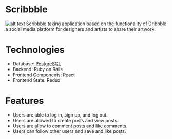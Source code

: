 # Scribbble
![alt text](https://github.com/LamVu1/Sribbble-Clone-App/blob/master/app/assets/images/Peek%202019-10-08%2016-15.gif)
Scribbble taking application based on the functionality of Dribbble a social media platform for designers and artists to share their artwork.

# Technologies
- Database: [PostgreSQL](https://www.postgresql.org/)
- Backend: Ruby on Rails
- Frontend Components: React
- Frontend State: Redux

# Features
- Users are able to log in, sign up, and log out.
- Users are allowed to create posts and view posts.
- Users are allow to comment posts and like comments.
- Users can follow other users and save and like posts.

